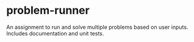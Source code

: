 # problem-runner
An assignment to run and solve multiple problems based on user inputs. Includes documentation and unit tests.

